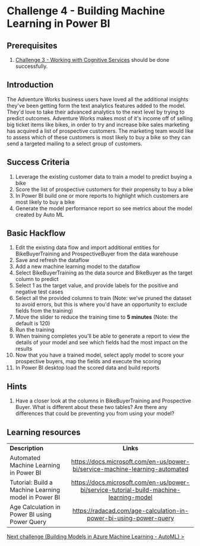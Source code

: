 # Challenge 4 - Building Machine Learning in Power BI

## Prerequisites

1. [Challenge 3 - Working with Cognitive Services](./03-CognitiveServices.md) should be done successfully.

## Introduction
The Adventure Works business users have loved all the additional insights they've been getting form the text analytics features added to the model.  They'd love to take their advanced analytics to the next level by trying to predict outcomes.  Adventure Works makes most of it's income off of selling big ticket items like bikes, in order to try and increase bike sales marketing has acquired a list of prospective customers.   The marketing team would like to assess which of these customers is most likely to buy a bike so they can send a targeted mailing to a select group of customers.

## Success Criteria
1.  Leverage the existing customer data to train a model to predict buying a bike
1.  Score the list of prospective customers for their propensity to buy a bike
1.  In Power BI build one or more reports to highlight which customers are most likely to buy a bike
1.  Generate the model performance report so see metrics about the model created by Auto ML


## Basic Hackflow
1. Edit the existing data flow and import additional entities for BikeBuyerTraining and ProspectiveBuyer from the data warehouse
1. Save and refresh the dataflow
1. Add a new machine learning model to the dataflow
1. Select BikeBuyerTraining as the data source and BikeBuyer as the target column to predict
1. Select 1 as the target value, and provide labels for the positive and negative test cases
1. Select all the provided columns to train (Note: we've pruned the dataset to avoid errors, but this is where you'd have an opportunity to exclude fields from the training)
1. Move the slider to reduce the training time to **5 minutes** (Note: the default is 120)
1. Run the training
1. When training completes you'll be able to generate a report to view the details of your model and see which fields had the most impact on the results
1. Now that you have a trained model, select apply model to score your prospective buyers, map the fields and execute the scoring
1. In Power BI desktop load the scored data and build reports

## Hints

1.  Have a closer look at the columns in BikeBuyerTraining and Prospective Buyer.  What is different about these two tables?  Are there any differences that could be preventing you from using your model?

## Learning resources

|                                            |                                                                                                                                                       |
| ------------------------------------------ | :---------------------------------------------------------------------------------------------------------------------------------------------------: |
| **Description**                            |                                                                       **Links**                                                                       |
| Automated Machine Learning in Power BI | <https://docs.microsoft.com/en-us/power-bi/service-machine-learning-automated> |
| Tutorial: Build a Machine Learning model in Power BI | <https://docs.microsoft.com/en-us/power-bi/service-tutorial-build-machine-learning-model> |
| Age Calculation in Power BI using Power Query | <https://radacad.com/age-calculation-in-power-bi-using-power-query> | 


[Next challenge (Building Models in Azure Machine Learning - AutoML) >](./05-AMLAutoML.md)
